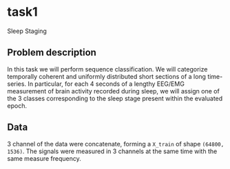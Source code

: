 # task1 

Sleep Staging

## Problem description

In this task we will perform sequence classification. We will categorize temporally coherent and uniformly distributed short sections of a long time-series. In particular, for each 4 seconds of a lengthy EEG/EMG measurement of brain activity recorded during sleep, we will assign one of the 3 classes corresponding to the sleep stage present within the evaluated epoch. 

## Data

3 channel of the data were concatenate, forming a `X_train` of shape `(64800, 1536)`. The signals were measured in 3 channels at the same time with the same measure frequency.

